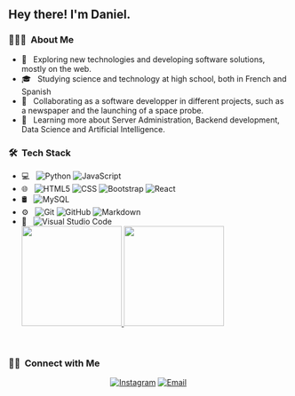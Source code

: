 <h2> Hey there! I'm Daniel.</h2>

<h3> 👨🏻‍💻 &nbsp;About Me </h3>

- 🤔 &nbsp; Exploring new technologies and developing software solutions, mostly on the web.
- 🎓 &nbsp; Studying science and technology at high school, both in French and Spanish
- 💼 &nbsp; Collaborating as a software developper in different projects, such as a newspaper and the launching of a space probe.
- 🌱 &nbsp; Learning more about Server Administration, Backend development, Data Science and Artificial Intelligence.

<h3> 🛠 &nbsp;Tech Stack</h3>

- 💻 &nbsp;
  ![Python](https://img.shields.io/badge/-Python-333333?style=flat&logo=python)
  ![JavaScript](https://img.shields.io/badge/-JavaScript-333333?style=flat&logo=javascript)
- 🌐 &nbsp;
  ![HTML5](https://img.shields.io/badge/-HTML5-333333?style=flat&logo=HTML5)
  ![CSS](https://img.shields.io/badge/-CSS-333333?style=flat&logo=CSS3&logoColor=1572B6)
  ![Bootstrap](https://img.shields.io/badge/-Bootstrap-333333?style=flat&logo=bootstrap&logoColor=563D7C)
  ![React](https://img.shields.io/badge/-React-333333?style=flat&logo=react)
- 🛢 &nbsp;
  ![MySQL](https://img.shields.io/badge/-MySQL-333333?style=flat&logo=mysql)
- ⚙️ &nbsp;
  ![Git](https://img.shields.io/badge/-Git-333333?style=flat&logo=git)
  ![GitHub](https://img.shields.io/badge/-GitHub-333333?style=flat&logo=github)
  ![Markdown](https://img.shields.io/badge/-Markdown-333333?style=flat&logo=markdown)
- 🔧 &nbsp;
  ![Visual Studio Code](https://img.shields.io/badge/-Visual%20Studio%20Code-333333?style=flat&logo=visual-studio-code&logoColor=007ACC)
  <br/>
  <a href="https://github.com/DanieldelaCueva">
  <img height="180em" src="https://github-readme-stats.vercel.app/api?username=DanieldelaCueva&theme=buefy&show_icons=true" />
  <img height="180em" src="https://github-readme-stats.vercel.app/api/top-langs/?username=DanieldelaCueva&theme=buefy&layout=compact" />
  </a>

<br/>

<h3> 🤝🏻 &nbsp;Connect with Me </h3>

<p align="center">
<a href="https://www.instagram.com/danidelacp/"><img alt="Instagram" src="https://img.shields.io/badge/Instagram-danidelacp_-blue?style=flat-square&logo=instagram"></a>
<a href="mailto:danielcuevapuertas@gmail.com"><img alt="Email" src="https://img.shields.io/badge/Email-danielcuevapuertas@gmail.com-blue?style=flat-square&logo=gmail"></a>
</p>
